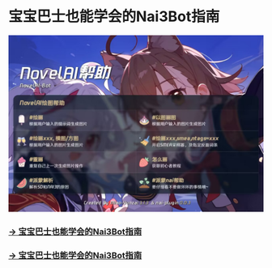 # 宝宝巴士也能学会的Nai3Bot指南

![botHelp](src/assets/教程中图片/novelAiHelp.jpg)

### [→ 宝宝巴士也能学会的Nai3Bot指南](https://nai3bot-help.xiaodaimao.top/)

### [→ 宝宝巴士也能学会的Nai3Bot指南](https://nai3botinstruction.pages.dev/)
